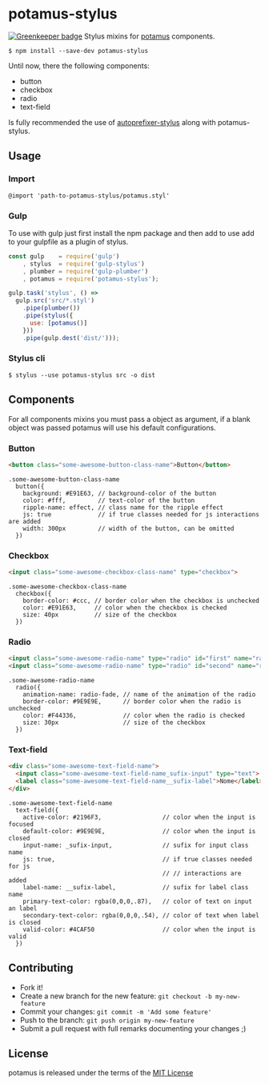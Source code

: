 # potamus-stylus

[![Greenkeeper badge](https://badges.greenkeeper.io/thiamsantos/potamus-stylus.svg)](https://greenkeeper.io/)
Stylus mixins for [potamus](https://github.com/thiamsantos/potamus) components.

```$ npm install --save-dev potamus-stylus```

Until now, there the following components:
- button
- checkbox
- radio
- text-field

Is fully recommended the use of [autoprefixer-stylus](https://github.com/jescalan/autoprefixer-stylus) along with potamus-stylus.

## Usage
### Import
``` stylus
@import 'path-to-potamus-stylus/potamus.styl'
```
### Gulp
To use with gulp just first install the npm package and then add to use add to your gulpfile as a plugin of stylus.
``` javascript
const gulp    = require('gulp')
    , stylus  = require('gulp-stylus')
    , plumber = require('gulp-plumber')
    , potamus = require('potamus-stylus');

gulp.task('stylus', () =>
  gulp.src('src/*.styl')
    .pipe(plumber())
    .pipe(stylus({
      use: [potamus()]
    }))
    .pipe(gulp.dest('dist/')));
```
### Stylus cli
`$ stylus --use potamus-stylus src -o dist`

## Components
For all components mixins you must pass a object as argument, if a blank object was passed potamus will use his default configurations.

### Button
``` html
<button class="some-awesome-button-class-name">Button</button>
```
```stylus
.some-awesome-button-class-name
  button({
    background: #E91E63, // background-color of the button
    color: #fff,         // text-color of the button
    ripple-name: effect, // class name for the ripple effect
    js: true             // if true classes needed for js interactions are added
    width: 300px         // width of the button, can be omitted
  })
```
### Checkbox
```html
<input class="some-awesome-checkbox-class-name" type="checkbox">
```
```stylus
.some-awesome-checkbox-class-name
  checkbox({
    border-color: #ccc, // border color when the checkbox is unchecked
    color: #E91E63,     // color when the checkbox is checked
    size: 40px          // size of the checkbox
  })
```
### Radio
```html
<input class="some-awesome-radio-name" type="radio" id="first" name="radio">
<input class="some-awesome-radio-name" type="radio" id="second" name="radio">
```
```stylus
.some-awesome-radio-name
  radio({
    animation-name: radio-fade, // name of the animation of the radio
    border-color: #9E9E9E,      // border color when the radio is unchecked
    color: #F44336,             // color when the radio is checked
    size: 30px                  // size of the checkbox
  })
```
### Text-field
```html
<div class="some-awesome-text-field-name">
  <input class="some-awesome-text-field-name_sufix-input" type="text">
  <label class="some-awesome-text-field-name__sufix-label">Nome</label>
</div>
```
```stylus
.some-awesome-text-field-name
  text-field({
    active-color: #2196F3,                 // color when the input is focused
    default-color: #9E9E9E,                // color when the input is closed
    input-name: _sufix-input,              // sufix for input class name
    js: true,                              // if true classes needed for js
                                           // // interactions are added
    label-name: __sufix-label,             // sufix for label class name
    primary-text-color: rgba(0,0,0,.87),   // color of text on input an label
    secondary-text-color: rgba(0,0,0,.54), // color of text when label is closed
    valid-color: #4CAF50                   // color when the input is valid
  })
```
## Contributing
- Fork it!
- Create a new branch for the new feature: `git checkout -b my-new-feature`
- Commit your changes: `git commit -m 'Add some feature'`
- Push to the branch: `git push origin my-new-feature`
- Submit a pull request with full remarks documenting your changes ;)

## License

potamus is released under the terms of the [MIT License](https://opensource.org/licenses/MIT)
